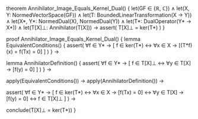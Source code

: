 theorem Annihilator_Image_Equals_Kernel_Dual() {
  let(GF ∈ {ℝ, ℂ}) ∧
  let(X, Y: NormedVectorSpace(GF)) ∧
  let(T: BoundedLinearTransformation(X → Y)) ∧
  let(X*, Y*: NormedDual(X), NormedDual(Y)) ∧
  let(T*: DualOperator(Y* → X*)) ∧
  let(T[X]⊥: Annihilator(T[X])) →
  assert(
    T[X]⊥ = ker(T*)
  )
}

proof Annihilator_Image_Equals_Kernel_Dual() {
  lemma EquivalentConditions() {
    assert(
      ∀f ∈ Y* → [
        f ∈ ker(T*) ↔
        ∀x ∈ X → [(T*f)(x) = f(Tx) = 0]
      ]
    )
  } →
  
  lemma AnnihilatorDefinition() {
    assert(
      ∀f ∈ Y* → [
        f ∈ T[X]⊥ ↔
        ∀y ∈ T[X] → [f(y) = 0]
      ]
    )
  } →
  
  apply(EquivalentConditions()) →
  apply(AnnihilatorDefinition()) →
  
  assert(
    ∀f ∈ Y* → [
      f ∈ ker(T*) ↔
      ∀x ∈ X → [f(Tx) = 0] ↔
      ∀y ∈ T[X] → [f(y) = 0] ↔
      f ∈ T[X]⊥
    ]
  ) →
  
  conclude(T[X]⊥ = ker(T*))
}